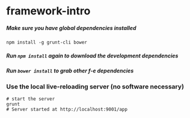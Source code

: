 framework-intro
=====

##### Make sure you have global dependencies installed
    npm install -g grunt-cli bower

##### Run `npm install` again to download the development dependencies

##### Run `bower install` to grab other f-e dependencies

### Use the local live-reloading server (no software necessary)
```shell
# start the server
grunt
# Server started at http://localhost:9001/app
```